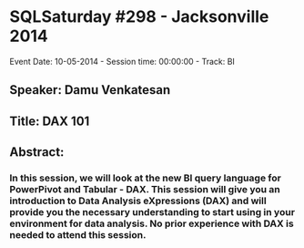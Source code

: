 # SQLSaturday #298 - Jacksonville 2014
Event Date: 10-05-2014 - Session time: 00:00:00 - Track: BI
## Speaker: Damu Venkatesan
## Title: DAX 101
## Abstract:
### In this session, we will look at the new BI query language for PowerPivot and Tabular - DAX.  This session will give you an introduction to Data Analysis eXpressions (DAX) and will provide you the necessary understanding to start using in your environment for data analysis. No prior experience with DAX is needed to attend this session.
